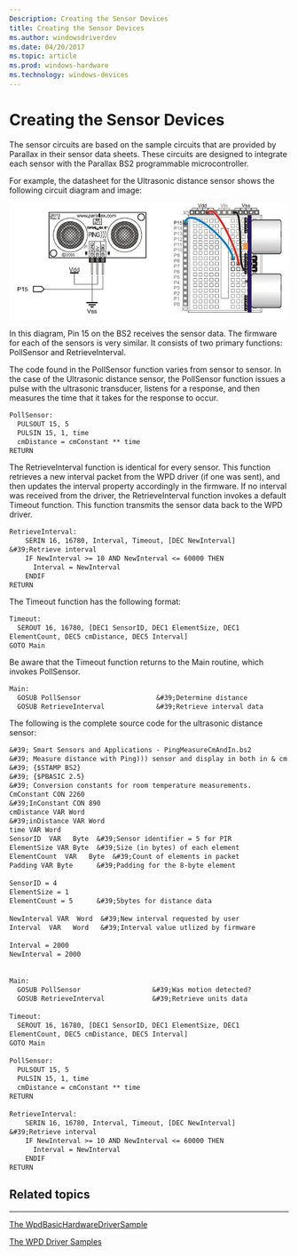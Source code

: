 ```yaml
---
Description: Creating the Sensor Devices
title: Creating the Sensor Devices
ms.author: windowsdriverdev
ms.date: 04/20/2017
ms.topic: article
ms.prod: windows-hardware
ms.technology: windows-devices
---
```


# Creating the Sensor Devices


The sensor circuits are based on the sample circuits that are provided by Parallax in their sensor data sheets. These circuits are designed to integrate each sensor with the Parallax BS2 programmable microcontroller.

For example, the datasheet for the Ultrasonic distance sensor shows the following circuit diagram and image:

![ultrasonic distance sensor](images/ping_datasheet.png)

In this diagram, Pin 15 on the BS2 receives the sensor data. The firmware for each of the sensors is very similar. It consists of two primary functions: PollSensor and RetrieveInterval.

The code found in the PollSensor function varies from sensor to sensor. In the case of the Ultrasonic distance sensor, the PollSensor function issues a pulse with the ultrasonic transducer, listens for a response, and then measures the time that it takes for the response to occur.

```
PollSensor:
  PULSOUT 15, 5
  PULSIN 15, 1, time
  cmDistance = cmConstant ** time
RETURN
```

The RetrieveInterval function is identical for every sensor. This function retrieves a new interval packet from the WPD driver (if one was sent), and then updates the interval property accordingly in the firmware. If no interval was received from the driver, the RetrieveInterval function invokes a default Timeout function. This function transmits the sensor data back to the WPD driver.

```
RetrieveInterval:
    SERIN 16, 16780, Interval, Timeout, [DEC NewInterval]   &#39;Retrieve interval
    IF NewInterval >= 10 AND NewInterval <= 60000 THEN
      Interval = NewInterval
    ENDIF
RETURN
```

The Timeout function has the following format:

```
Timeout:
  SEROUT 16, 16780, [DEC1 SensorID, DEC1 ElementSize, DEC1 ElementCount, DEC5 cmDistance, DEC5 Interval]
GOTO Main
```

Be aware that the Timeout function returns to the Main routine, which invokes PollSensor.

```
Main:
  GOSUB PollSensor                   &#39;Determine distance
  GOSUB RetrieveInterval             &#39;Retrieve interval data
```

The following is the complete source code for the ultrasonic distance sensor:

```
&#39; Smart Sensors and Applications - PingMeasureCmAndIn.bs2
&#39; Measure distance with Ping))) sensor and display in both in & cm
&#39; {$STAMP BS2}
&#39; {$PBASIC 2.5}
&#39; Conversion constants for room temperature measurements.
CmConstant CON 2260
&#39;InConstant CON 890
cmDistance VAR Word
&#39;inDistance VAR Word
time VAR Word
SensorID  VAR   Byte  &#39;Sensor identifier = 5 for PIR
ElementSize VAR Byte  &#39;Size (in bytes) of each element
ElementCount  VAR   Byte  &#39;Count of elements in packet
Padding VAR Byte      &#39;Padding for the 8-byte element

SensorID = 4
ElementSize = 1
ElementCount = 5      &#39;5bytes for distance data

NewInterval VAR  Word  &#39;New interval requested by user
Interval  VAR   Word   &#39;Interval value utlized by firmware

Interval = 2000
NewInterval = 2000


Main:
  GOSUB PollSensor                  &#39;Was motion detected?
  GOSUB RetrieveInterval            &#39;Retrieve units data

Timeout:
  SEROUT 16, 16780, [DEC1 SensorID, DEC1 ElementSize, DEC1 ElementCount, DEC5 cmDistance, DEC5 Interval]
GOTO Main

PollSensor:
  PULSOUT 15, 5
  PULSIN 15, 1, time
  cmDistance = cmConstant ** time
RETURN

RetrieveInterval:
    SERIN 16, 16780, Interval, Timeout, [DEC NewInterval]   &#39;Retrieve interval
    IF NewInterval >= 10 AND NewInterval <= 60000 THEN
      Interval = NewInterval
    ENDIF
RETURN
```

## <span id="related_topics"></span>Related topics


****
[The WpdBasicHardwareDriverSample](the-wpdbasichardwaredriver-sample.md)

[The WPD Driver Samples](the-wpd-driver-samples.md)

 

 





